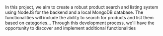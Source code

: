 <!-- api store  -->
In this project, we aim to create a robust product search and listing system 
using NodeJS for the backend and a local MongoDB database. 
The functionalities will include the ability to search for products and list them based on categories... 
Through this development process, we'll have the opportunity to discover and implement additional functionalities